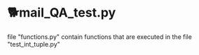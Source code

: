 # 🐕mail_QA_test.py
file "functions.py" contain functions that are executed in the file "test_int_tuple.py"
